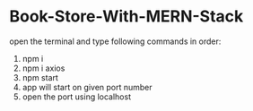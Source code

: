 # Book-Store-With-MERN-Stack
open the terminal and type following commands in order:
1. npm i
2. npm i axios
3. npm start
4. app will start on given port number
5. open the port using localhost

